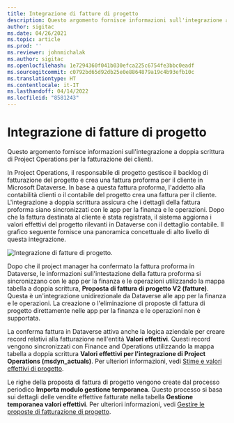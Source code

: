 ```yaml
---
title: Integrazione di fatture di progetto
description: Questo argomento fornisce informazioni sull'integrazione a doppia scrittura di Project Operations per la fatturazione dei clienti.
author: sigitac
ms.date: 04/26/2021
ms.topic: article
ms.prod: ''
ms.reviewer: johnmichalak
ms.author: sigitac
ms.openlocfilehash: 1e7294360f041b030efca225c6754fe3bbc0eadf
ms.sourcegitcommit: c0792bd65d92db25e0e8864879a19c4b93efb10c
ms.translationtype: HT
ms.contentlocale: it-IT
ms.lasthandoff: 04/14/2022
ms.locfileid: "8581243"
---
```

# <a name="project-invoice-integration"></a>Integrazione di fatture di progetto

Questo argomento fornisce informazioni sull'integrazione a doppia scrittura di Project Operations per la fatturazione dei clienti.

In Project Operations, il responsabile di progetto gestisce il backlog di fatturazione del progetto e crea una fattura proforma per il cliente in Microsoft Dataverse. In base a questa fattura proforma, l'addetto alla contabilità clienti o il contabile del progetto crea una fattura per il cliente. L'integrazione a doppia scrittura assicura che i dettagli della fattura proforma siano sincronizzati con le app per la finanza e le operazioni. Dopo che la fattura destinata al cliente è stata registrata, il sistema aggiorna i valori effettivi del progetto rilevanti in Dataverse con il dettaglio contabile. Il grafico seguente fornisce una panoramica concettuale di alto livello di questa integrazione.

   ![Integrazione di fatture di progetto.](./media/DW5Invoicing.png)

Dopo che il project manager ha confermato la fattura proforma in Dataverse, le informazioni sull'intestazione della fattura proforma si sincronizzano con le app per la finanza e le operazioni utilizzando la mappa tabella a doppia scrittura, **Proposta di fattura di progetto V2 (fatture)**. Questa è un'integrazione unidirezionale da Dataverse alle app per la finanza e le operazioni. La creazione o l'eliminazione di proposte di fattura di progetto direttamente nelle app per la finanza e le operazioni non è supportata.

La conferma fattura in Dataverse attiva anche la logica aziendale per creare record relativi alla fatturazione nell'entità **Valori effettivi**. Questi record vengono sincronizzati con Finance and Operations utilizzando la mappa tabella a doppia scrittura **Valori effettivi per l'integrazione di Project Operations (msdyn\_actuals)**. Per ulteriori informazioni, vedi [Stime e valori effettivi di progetto](resource-dual-write-estimates-actuals.md). 

Le righe della proposta di fattura di progetto vengono create dal processo periodico **Importa modulo gestione temporanea**. Questo processo si basa sui dettagli delle vendite effettive fatturate nella tabella **Gestione temporanea valori effettivi**. Per ulteriori informazioni, vedi [Gestire le proposte di fatturazione di progetto](../invoicing/format-update-project-invoice-proposals.md#create-project-invoice-proposals). 
